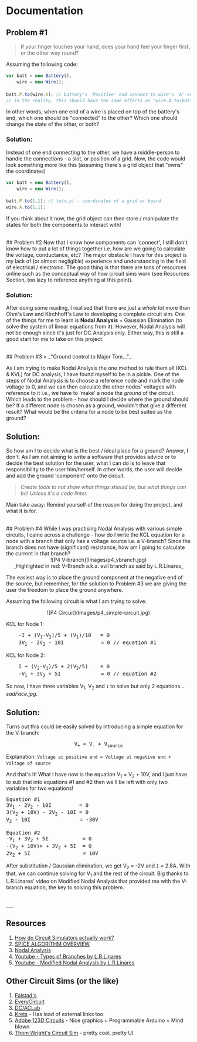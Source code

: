 Documentation
=============

## Problem #1
> If your finger touches your hand, does your hand feel your finger first, or the other way round?

Assuming the following code:
```javascript
var batt = new Battery(),
    wire = new Wire();
      
batt.P.to(wire.A); // battery's 'Positive' end connect-to wire's 'A' end
// in the reality, this should have the same effects as "wire.A.to(batt.P)"
```
In other words, when one end of a wire is placed on top of the battery's end, which one should be "connected" to the other? Which one should change the state of the other, or both?

### Solution: 
Instead of one end connecting to the other, we have a middle-person to handle the connections - a slot, or position of a grid.
Now, the code would look something more like this (assuming there's a grid object that "owns" the coordinates)
```javascript
var batt = new Battery(),
    wire = new Wire();
    
batt.P.to(1,1); // to(x,y) - coordinates of a grid or board
wire.A.to(1,1);
```
If you think about it now, the grid object can then store / manipulate the states for both the components to interact with!

<br>
## Problem #2
Now that I know how components can 'connect', I still don't know how to put a lot of things together
i.e. how are we going to calculate the voltage, conductance, etc? The major obstacle I have for this project is my lack of (or almost negligible) experience
and understanding in the field of electrical / electronic. The good thing is that there are tons of resources online such as the conceptual
way of how circuit sims work (see Resources Section, too lazy to reference anything at this point).

### Solution:

After doing some reading, I realised that there are just a *whole lot* more than Ohm's Law and Kirchhoff's Law to developing a complete circuit sim.
One of the things for me to learn is **Nodal Analysis** + Gaussian Elimination (to solve the system of linear equations from it). However, Nodal Analysis
will not be enough since it's just for DC Analysis only. Either way, this is still a good start for me to take on this project.

<br>
## Problem #3
> _"Ground control to Major Tom..."_

As I am trying to make Nodal Analysis the one method to rule them all (KCL & KVL) for DC analysis, I have found myself to be in a pickle. One of the steps of Nodal Analysis is to choose a reference node and mark the node voltage to 0, and we can then calculate the other nodes' voltages with reference to it i.e., we have to 'make' a node the _ground_ of the circuit. Which leads to the problem - how should I decide where the ground should be? If a different node is chosen as a ground, wouldn't that give a different result? What would be the criteria for a node to be best suited as the ground?

## Solution:
So how am I to decide what is the best / ideal place for a ground? Answer, I don't. As I am not aiming to write a software that provides advice or to decide the best solution for the user, what I can do is to leave that responsibility to the user him/herself. In other words, the user will decide and add the ground 'component' onto the circuit.

> _Create tools to not show what things should be, but what things can be! Unless it's a code linter._

Main take away: Remind yourself of the reason for doing the project, and what it is for.

<br>
## Problem #4
While I was practising Nodal Analysis with various simple circuits, I came across a challenge - how do I write the KCL equation for a node with a branch that only has a voltage source i.e. a V-branch? Since the branch does not have (significant) resistance, how am I going to calculate the current in that branch?

<center>
![P4 V-branch](Images/p4_vbranch.jpg)
<br>
_Highlighted in red: V-Branch a.k.a. evil branch as said by L.R.Linares_
</center>

The easiest way is to place the ground component at the negative end of the source, but remember, for the solution to Problem #3 we are giving the user the freedom to place the ground anywhere.

Assuming the following circuit is what I am trying to solve:
<center>
![P4 Circuit](Images/p4_simple-circuit.jpg)
</center>

KCL for Node 1: 
<pre>
    -I + (V<sub>1</sub>-V<sub>2</sub>)/5 + (V<sub>1</sub>)/10   = 0
    3V<sub>1</sub> - 2V<sub>2</sub> - 10I            = 0 // equation #1
</pre>
KCL for Node 2:
<pre>
    I + (V<sub>2</sub>-V<sub>1</sub>)/5 + 2(V<sub>2</sub>/5)    = 0
    -V<sub>1</sub> + 3V<sub>2</sub> + 5I             = 0 // equation #2
</pre> 

So now, I have three variables V<sub>1</sub>, V<sub>2</sub> and `I` to solve but only 2 equations... *sadFace.jpg*.<center></center>

## Solution:
Turns out this could be easily solved by introducing a simple equation for the V-branch:

<center><pre>V<sub>+</sub> = V<sub>-</sub> + V<sub>source</sub></pre></center>

Explanation: `Voltage at positive end = Voltage at negative end + Voltage of source`
 
And that's it! What I have now is the equation V<sub>1</sub> = V<sub>2</sub> + 10V, and I just have to sub that into equations #1 and #2 then we'll be left with only two variables for two equations!

<pre>
Equation #1
3V<sub>1</sub> - 2V<sub>2</sub> - 10I         = 0
3(V<sub>2</sub> + 10V) - 2V<sub>2</sub> - 10I = 0
V<sub>2</sub> - 10I                = -30V

Equation #2
-V<sub>1</sub> + 3V<sub>2</sub> + 5I           = 0
-(V<sub>2</sub> + 10V)> + 3V<sub>2</sub> + 5I  = 0
2V<sub>2</sub> + 5I                 = 10V
</pre>

After substitution / Gaussian elimination, we get V<sub>2</sub> = -2V and `I` = 2.8A.
With that, we can continue solving for V<sub>1</sub> and the rest of the circuit. Big thanks to L.R.Linares' video on Modified Nodal Analysis that provided me with the V-branch equation, the key to solving this problem. 

<br>
___

## Resources

1. [How do Circuit Simulators actually work?](https://electronics.stackexchange.com/questions/91416/how-do-circuit-simulators-actually-work/91437#91437?newreg=6cdfc012e3d74ac08ddb38d4c5ca9844)
2. [SPICE ALGORITHM OVERVIEW](http://www.ecircuitcenter.com/SpiceTopics/Overview/Overview.htm)
3. [Nodal Analysis](http://mathonweb.com/help/backgd5.htm)
4. [Youtube - Types of Branches by L.R.Linares](https://www.youtube.com/watch?v=MczLK6143kg)
5. [Youtube - Modified Nodal Analysis by L.R.Linares](https://www.youtube.com/watch?v=UGwwX4joijY)

## Other Circuit Sims (or the like)

1. [Falstad's](http://www.falstad.com/circuit)
2. [EveryCircuit](http://everycircuit.com/)
3. [DC/ACLab](http://dcaclab.com/en/home)
4. [Krets](https://github.com/hraberg/krets) - Has load of external links too
5. [Adobe 123D Circuits](https://123d.circuits.io/) - Nice graphics + Programmable Arduino = Mind blown
6. [Thom Wright's Circuit Sim](https://github.com/circuitsim/circuit-simulator) - pretty cool, pretty UI 
